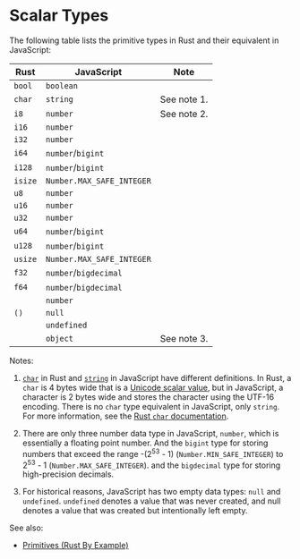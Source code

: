 # Scalar Types

The following table lists the primitive types in Rust and their equivalent in
JavaScript:

| Rust    | JavaScript                | Note        |
| ------- | ------------------------- | ----------- |
| `bool`  | `boolean`                 |             |
| `char`  | `string`                  | See note 1. |
| `i8`    | `number`                  | See note 2. |
| `i16`   | `number`                  |             |
| `i32`   | `number`                  |             |
| `i64`   | `number`/`bigint`         |             |
| `i128`  | `number`/`bigint`         |             |
| `isize` | `Number.MAX_SAFE_INTEGER` |             |
| `u8`    | `number`                  |             |
| `u16`   | `number`                  |             |
| `u32`   | `number`                  |             |
| `u64`   | `number`/`bigint`         |             |
| `u128`  | `number`/`bigint`         |             |
| `usize` | `Number.MAX_SAFE_INTEGER` |             |
| `f32`   | `number`/`bigdecimal`     |             |
| `f64`   | `number`/`bigdecimal`     |             |
|         | `number`                  |             |
| `()`    | `null`                    |             |
|         | `undefined`               |             |
|         | `object`                  | See note 3. |

Notes:

1. [`char`][char.rs] in Rust and [`string`][string.js] in JavaScript have different
   definitions. In Rust, a `char` is 4 bytes wide that is a [Unicode scalar
   value], but in JavaScript, a character is 2 bytes wide and stores the character
   using the UTF-16 encoding. There is no `char` type equivalent in JavaScript, only `string`. For more information, see the [Rust `char`
   documentation][char.rs].

2. There are only three number data type in JavaScript, `number`, which is essentially a floating point number. And the `bigint` type for storing numbers that exceed the range -(2<sup>53</sup> - 1) (`Number.MIN_SAFE_INTEGER`) to 2<sup>53</sup> - 1 (`Number.MAX_SAFE_INTEGER`). and the `bigdecimal` type for storing high-precision decimals.

3. For historical reasons, JavaScript has two empty data types: `null` and `undefined`. `undefined` denotes a value that was never created, and null denotes a value that was created but intentionally left empty.

See also:

- [Primitives (Rust By Example)][primitives.rs]

[string.js]: https://developer.mozilla.org/en-US/docs/Web/JavaScript/Data_structures#string_type
[char.rs]: https://doc.rust-lang.org/std/primitive.char.html
[Unicode scalar value]: https://www.unicode.org/glossary/#unicode_scalar_value
[primitives.rs]: https://doc.rust-lang.org/rust-by-example/primitives.html
